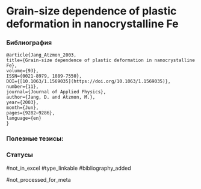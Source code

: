 # Grain-size dependence of plastic deformation in nanocrystalline Fe

### Библиография
```
@article{Jang_Atzmon_2003,
title={Grain-size dependence of plastic deformation in nanocrystalline Fe},
volume={93},
ISSN={0021-8979, 1089-7550},
DOI={[10.1063/1.1569035](https://doi.org/10.1063/1.1569035)},
number={11},
journal={Journal of Applied Physics},
author={Jang, D. and Atzmon, M.},
year={2003},
month={Jun},
pages={9282–9286},
language={en}
}
```

### Полезные тезисы:

### Статусы
#not_in_excel 
#type_linkable 
#bibliography_added

#not_processed_for_meta
